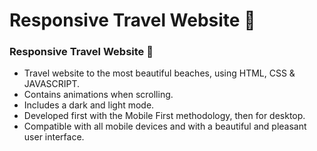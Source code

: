 # Responsive Travel Website 🌊

### Responsive Travel Website 🌊

-   Travel website to the most beautiful beaches, using HTML, CSS & JAVASCRIPT.
-   Contains animations when scrolling.
-   Includes a dark and light mode.
-   Developed first with the Mobile First methodology, then for desktop.
-   Compatible with all mobile devices and with a beautiful and pleasant user interface.
